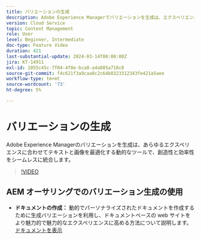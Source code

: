 ```yaml
---
title: バリエーションの生成
description: Adobe Experience Managerでバリエーションを生成は、エクスペリエンスに合わせてテキストと画像を最適化します。
version: Cloud Service
topic: Content Management
role: User
level: Beginner, Intermediate
doc-type: Feature Video
duration: 421
last-substantial-update: 2024-03-14T00:00:00Z
jira: KT-14911
exl-id: 1055c45c-7f04-4f8e-bca8-a4a085a718c8
source-git-commit: f4c621f3a9caa8c2c64b8323312343fe421a5aee
workflow-type: tm+mt
source-wordcount: '73'
ht-degree: 5%

---
```


# バリエーションの生成

Adobe Experience Managerのバリエーションを生成は、あらゆるエクスペリエンスに合わせてテキストと画像を最適化する動的なツールで、創造性と効率性をシームレスに統合します。

>[!VIDEO](https://video.tv.adobe.com/v/3427946/?learn=on)

## AEM オーサリングでのバリエーション生成の使用

+ __ドキュメントの作成：__ 動的でパーソナライズされたドキュメントを作成するために生成バリエーションを利用し、ドキュメントベースの web サイトをより魅力的で魅力的なエクスペリエンスに高める方法について説明します。 [ドキュメントを表示](https://www.aem.live/docs/sidekick-generate-variations)
